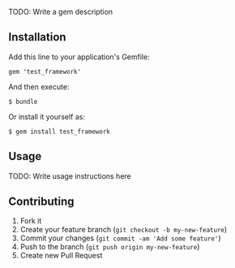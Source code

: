 
TODO: Write a gem description

## Installation

Add this line to your application's Gemfile:

    gem 'test_framework'

And then execute:

    $ bundle

Or install it yourself as:

    $ gem install test_framework

## Usage

TODO: Write usage instructions here

## Contributing

1. Fork it
2. Create your feature branch (`git checkout -b my-new-feature`)
3. Commit your changes (`git commit -am 'Add some feature'`)
4. Push to the branch (`git push origin my-new-feature`)
5. Create new Pull Request
